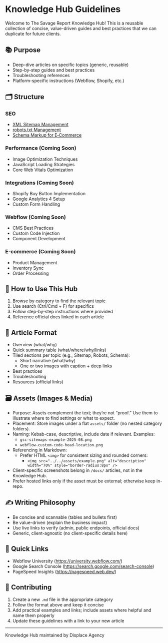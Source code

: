 # Knowledge Hub Guidelines

Welcome to The Savage Report Knowledge Hub! This is a reusable collection of concise, value-driven guides and best practices that we can duplicate for future clients.

## 📚 Purpose
- Deep-dive articles on specific topics (generic, reusable)
- Step-by-step guides and best practices
- Troubleshooting references
- Platform-specific instructions (Webflow, Shopify, etc.)

## 🗂️ Structure

### SEO
- [XML Sitemap Management](./seo/xml-sitemap-management.md)
- [robots.txt Management](./seo/robots-txt-management.md)
- [Schema Markup for E‑Commerce](./seo/schema-markup-for-ecommerce.md)

### Performance (Coming Soon)
- Image Optimization Techniques
- JavaScript Loading Strategies
- Core Web Vitals Optimization

### Integrations (Coming Soon)
- Shopify Buy Button Implementation
- Google Analytics 4 Setup
- Custom Form Handling

### Webflow (Coming Soon)
- CMS Best Practices
- Custom Code Injection
- Component Development

### E‑commerce (Coming Soon)
- Product Management
- Inventory Sync
- Order Processing

## 🔗 How to Use This Hub
1. Browse by category to find the relevant topic
2. Use search (Ctrl/Cmd + F) for specifics
3. Follow step-by-step instructions where provided
4. Reference official docs linked in each article

## 📝 Article Format
- Overview (what/why)
- Quick summary table (what/where/why/links)
- Tiled sections per topic (e.g., Sitemap, Robots, Schema):
  - Short narrative (what/why)
  - One or two images with caption + deep links
- Best practices
- Troubleshooting
- Resources (official links)

## 🗃️ Assets (Images & Media)
- Purpose: Assets complement the text; they’re not “proof.” Use them to illustrate where to find settings or what to expect.
- Placement: Store images under a flat `assets/` folder (no nested category folders).
- Naming: Kebab-case, descriptive, include date if relevant. Examples:
  - `gsc-sitemaps-example-2025-08.png`
  - `webflow-custom-code-head-location.png`
- Referencing in Markdown:
  - Prefer HTML `<img>` for consistent sizing and rounded corners:
    - `<img src="../../assets/example.png" alt="description" width="70%" style="border-radius:8px" />`
- Client-specific screenshots belong in `/docs/` articles, not in the Knowledge Hub.
- Prefer hosted links only if the asset must be external; otherwise keep in-repo.

## ✍️ Writing Philosophy
- Be concise and scannable (tables and bullets first)
- Be value-driven (explain the business impact)
- Use live links to verify (admin, public endpoints, official docs)
- Generic, client-agnostic (no client-specific details here)

## 🚀 Quick Links
- Webflow University (https://university.webflow.com/)
- Google Search Console (https://search.google.com/search-console)
- PageSpeed Insights (https://pagespeed.web.dev/)

## 📖 Contributing
1. Create a new `.md` file in the appropriate category
2. Follow the format above and keep it concise
3. Add practical examples and links; include assets where helpful and name them properly
4. Update these guidelines with a link to your new article

---
Knowledge Hub maintained by Displace Agency